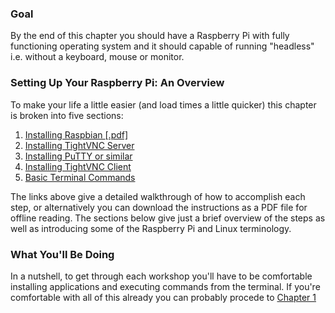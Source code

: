 ### Goal

By the end of this chapter you should have a Raspberry Pi with fully functioning operating system and it should capable of running "headless" i.e. without a keyboard, mouse or monitor.

### Setting Up Your Raspberry Pi: An Overview

To make your life a little easier (and load times a little quicker) this chapter is broken into five sections: 
    <ol>
        <li> [Installing Raspbian ](00raspbian.html) [ [.pdf]](00raspbian.pdf)</li>
        <li> [Installing TightVNC Server](00tightvncserver.html)</li>
        <li> [Installing PuTTY or similar](00putty.html)</li>
        <li> [Installing TightVNC Client](00tightvncclient.html)</li>
        <li> [Basic Terminal Commands](00terminal.html)</li>
    </ol>

The links above give a detailed walkthrough of how to accomplish each step, or alternatively you can download the instructions as a PDF file for offline reading. The sections below give just a brief overview of the steps as well as introducing some of the Raspberry Pi and Linux terminology.
    
### What You'll Be Doing

In a nutshell, to get through each workshop you'll have to be comfortable installing applications and executing commands from the terminal. If you're comfortable with all of this already you can probably procede to [Chapter 1](01overview.html)


